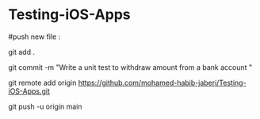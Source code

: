 # Testing-iOS-Apps

#push new file :

git add .

git commit -m "Write a unit test to withdraw amount from a bank account
"

git remote add origin https://github.com/mohamed-habib-jaberi/Testing-iOS-Apps.git

git push -u origin main         

